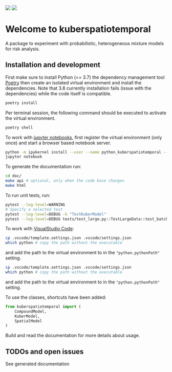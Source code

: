 ![](https://github.com/acceptto-corp/kuberspatiotemporal/blob/add-badges/coverage.svg)
![](https://travis-ci.com/acceptto-corp/kuberspatiotemporal.svg?token=xvg6aZWm2phaynNQmftz&branch=master)

# Welcome to kuberspatiotemporal

A package to experiment with probabilistic, heterogeneous mixture models for risk analysis.

## Installation and development


First make sure to install Python (== 3.7) the dependency management
tool [Poetry](https://python-poetry.org/) then create an isolated virtual
environment and install the dependencies. Note that 3.8 currently
installation fails (issue with the dependencies) while the code itself is compatible.

```sh
poetry install
```

Per terminal session,  the following command should be executed
to activate the virtual environment.

```sh
poetry shell
```

To work with [jupyter notebooks](https://jupyter.org), first register the
virtual environment (only once) and start a browser based notebook server.

```sh
python -m ipykernel install --user --name python_kuberspatiotemporal --display-name "Python3 (kuberspatiotemporal)"
jupyter notebook
```

To generate the documentation run:

```sh
cd doc/
make api # optional, only when the code base changes
make html
```

To run unit tests, run:

```sh
pytest --log-level=WARNING
# Specify a selected test
pytest --log-level=DEBUG -k "TestKuberModel"
pytest --log-level=DEBUG tests/test_large.py::TestLargeData::test_batch_unparam_em
```

To work with [VisualStudio Code](https://code.visualstudio.com/):

```sh
cp .vscode/template.settings.json .vscode/settings.json
which python # copy the path without the executable
```

and add the path to the virtual environment to in the `"python.pythonPath"` setting.

```sh
cp .vscode/template.settings.json .vscode/settings.json
which python # copy the path without the executable
```

and add the path to the virtual environment to in the `"python.pythonPath"` setting.

To use the classes, shortcuts have been added:

```python
from kuberspatiotemporal import (
    CompoundModel,
    KuberModel,
    SpatialModel
)
```

Build and read the documentation for more details about usage.


## TODOs and open issues

See generated documentation